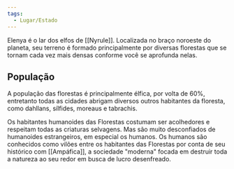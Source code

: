 ```yaml
---
tags:
  - Lugar/Estado
---
```

Elenya é o lar dos elfos de [[Nyrule]]. Localizada no braço noroeste do planeta, seu terreno é formado principalmente por diversas florestas que se tornam cada vez mais densas conforme você se aprofunda nelas.

## População
A população das florestas é principalmente élfica, por volta de 60%, entretanto todas as cidades abrigam diversos outros habitantes da floresta, como dahllans, sílfides, moreaus e tabrachis.

Os habitantes humanoides das Florestas costumam ser acolhedores e respeitam todas as criaturas selvagens. Mas são muito desconfiados de humanoides estrangeiros, em especial os humanos. Os humanos são conhecidos como vilões entre os habitantes das Florestas por conta de seu histórico com [[Ampáfica]], a sociedade "moderna" focada em destruir toda a natureza ao seu redor em busca de lucro desenfreado.
